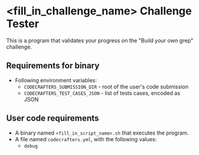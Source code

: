# <fill_in_challenge_name> Challenge Tester

This is a program that validates your progress on the "Build your own grep" challenge.

## Requirements for binary

- Following environment variables:
  - `CODECRAFTERS_SUBMISSION_DIR` - root of the user's code submission
  - `CODECRAFTERS_TEST_CASES_JSON` - list of tests cases, encoded as JSON

## User code requirements

- A binary named `<fill_in_script_name>.sh` that executes the program.
- A file named `codecrafters.yml`, with the following values:
  - `debug`
